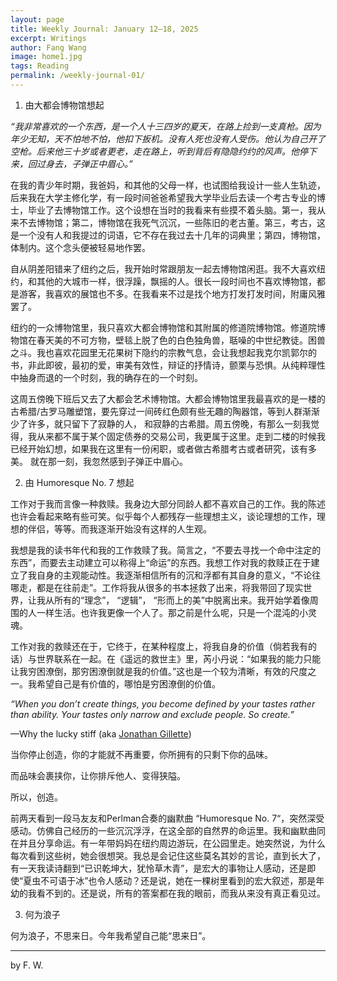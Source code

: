 ```yaml
---
layout: page
title: Weekly Journal: January 12–18, 2025 
excerpt: Writings
author: Fang Wang
image: home1.jpg
tags: Reading
permalink: /weekly-journal-01/
---
```


1. 由大都会博物馆想起

*“我非常喜欢的一个东西，是一个人十三四岁的夏天，在路上捡到一支真枪。因为年少无知，天不怕地不怕，他扣下扳机。没有人死也没有人受伤。他认为自己开了空枪。后来他三十岁或者更老，走在路上，听到背后有隐隐约约的风声。他停下来，回过身去，子弹正中眉心。”*

在我的青少年时期，我爸妈，和其他的父母一样，也试图给我设计一些人生轨迹，后来我在大学主修化学，有一段时间爸爸希望我大学毕业后去读一个考古专业的博士，毕业了去博物馆工作。这个设想在当时的我看来有些摸不着头脑。第一，我从来不去博物馆；第二，博物馆在我死气沉沉，一些陈旧的老古董。第三，考古，这是一个没有人和我提过的词语，它不存在我过去十几年的词典里；第四，博物馆，体制内。这个念头便被轻易地作罢。

自从阴差阳错来了纽约之后，我开始时常跟朋友一起去博物馆闲逛。我不大喜欢纽约，和其他的大城市一样，很浮躁，飘摇的人。很长一段时间也不喜欢博物馆，都是游客，我喜欢的展馆也不多。在我看来不过是找个地方打发打发时间，附庸风雅罢了。

纽约的一众博物馆里，我只喜欢大都会博物馆和其附属的修道院博物馆。修道院博物馆在春天美的不可方物，壁毯上脱了色的白色独角兽，聒噪的中世纪教徒。困兽之斗。我也喜欢花园里无花果树下隐约的宗教气息，会让我想起我克尔凯郭尔的书，非此即彼，最初的爱，审美有效性，辩证的抒情诗，颤栗与恐惧。从纯粹理性中抽身而退的一个时刻，我的确存在的一个时刻。

这周五傍晚下班后又去了大都会艺术博物馆。大都会博物馆里我最喜欢的是一楼的古希腊/古罗马雕塑馆，要先穿过一间砖红色颇有些无趣的陶器馆，等到人群渐渐少了许多，就只留下了寂静的人， 和寂静的古希腊。周五傍晚，有那么一刻我觉得，我从来都不属于某个固定债券的交易公司，我更属于这里。走到二楼的时候我已经开始幻想，如果我在这里有一份闲职，或者做古希腊考古或者研究，该有多美。 就在那一刻，我忽然感到子弹正中眉心。 



2. 由 Humoresque No. 7 想起

工作对于我而言像一种救赎。我身边大部分同龄人都不喜欢自己的工作。我的陈述也许会看起来略有些可笑。似乎每个人都残存一些理想主义，谈论理想的工作，理想的伴侣，等等。而我逐渐开始没有这样的人生观。

我想是我的读书年代和我的工作救赎了我。简言之，“不要去寻找一个命中注定的东西”，而要去主动建立可以称得上“命运”的东西。我想工作对我的救赎正在于建立了我自身的主观能动性。我逐渐相信所有的沉和浮都有其自身的意义，“不论往哪走，都是在往前走”。工作将我从很多的书本拯救了出来，将我带回了现实世界，让我从所有的“理念”， “逻辑”， “形而上的美”中脱离出来。我开始学着像周围的人一样生活。也许我更像一个人了。那之前是什么呢，只是一个混沌的小灵魂。

工作对我的救赎还在于，它终于，在某种程度上，将我自身的价值（倘若我有的话）与世界联系在一起。在《遥远的救世主》里，芮小丹说：“如果我的能力只能让我穷困潦倒，那穷困潦倒就是我的价值。”这也是一个较为清晰，有效的尺度之一。我希望自己是有价值的，哪怕是穷困潦倒的价值。



*“When you don’t create things, you become defined by your tastes rather than ability. Your tastes only narrow and exclude people. So create.”*

—Why the lucky stiff (aka [Jonathan Gillette](http://en.wikipedia.org/wiki/Why_the_lucky_stiff))

当你停止创造，你的才能就不再重要，你所拥有的只剩下你的品味。

而品味会裹挟你，让你排斥他人、变得狭隘。

所以，创造。

前两天看到一段马友友和Perlman合奏的幽默曲 “Humoresque No. 7“，突然深受感动。仿佛自己经历的一些沉沉浮浮，在这全部的自然界的命运里。我和幽默曲同在并且分享命运。有一年带妈妈在纽约周边游玩，在公园里走。她突然说，为什么每次看到这些树，她会很想哭。我总是会记住这些莫名其妙的言论，直到长大了，有一天我读诗翻到“已识乾坤大，犹怜草木青”，是宏大的事物让人感动，还是即使“夏虫不可语于冰”也令人感动？还是说，她在一棵树里看到的宏大叙述，那是年幼的我看不到的。还是说，所有的答案都在我的眼前，而我从来没有真正看见过。



3. 何为浪子 

何为浪子，不思来日。今年我希望自己能“思来日”。

****

 by F. W. 
